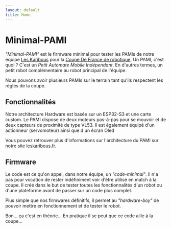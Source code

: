 ```yaml
---
layout: default
title: Home
---
```


# Minimal-PAMI

*"Minimal-PAMI"* est le firmware minimal pour tester les PAMIs de notre équipe [Les Karibous](leskaribous.fr) pour la [Coupe De France de robotique](coupederobotique.fr). Un PAMI, c'est quoi ? C'est un *Petit Automate Mobile Indépendant*. En d'autres termes, un petit robot complémentaire au robot principal de l'équipe. 

Nous pouvons avoir plusieurs PAMIs sur le terrain tant qu'ils respectent les règles de la coupe.

## Fonctionnalités

Notre architecture Hardware est basée sur un ESP32-S3 et une carte custom. Le PAMI dispose de deux moteurs pas-à-pas pour se mouvoir et de deux capteurs de proximité de type VL53. Il est également équipé d'un actionneur (servomoteur) ainsi que d'un écran Oled

Vous pouvez retrouver plus d'informations sur l'architecture du PAMI sur notre site [leskaribous.fr](leskaribous.fr).

## Firmware

Le code est ce qu'on appel, dans notre équipe, un *"code-minimal"*. Il n'a pas pour vocation de rester indéfiniment voir d'être utilisé en match à la coupe. Il créé dans le but de tester toutes les fonctionnalités d'un robot ou d'une plateforme avant de passer sur un code plus complet. 

Plus simple que nos firmwares définitifs, il permet au *"hardware-boy"* de pouvoir mettre en fonctionnement et de tester le robot.

Bon... ça c'est en théorie... En pratique il se peut que ce code aille à la coupe...
